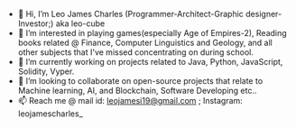 - 👋 Hi, I’m Leo James Charles (Programmer-Architect-Graphic designer-Investor;) aka leo-cube
- 👀 I’m interested in playing games(especially Age of Empires-2), Reading books related @ Finance, Computer Linguistics and Geology, and all other subjects that I've missed concentrating on during school.
- 🌱 I’m currently working on projects related to Java, Python, JavaScript, Solidity, Vyper.
- 💞️ I’m looking to collaborate on open-source projects that relate to Machine learning, AI, and Blockchain, Software Developing etc..
- 📫 Reach me @ mail id: leojamesi19@gmail.com ; Instagram: leojamescharles_

